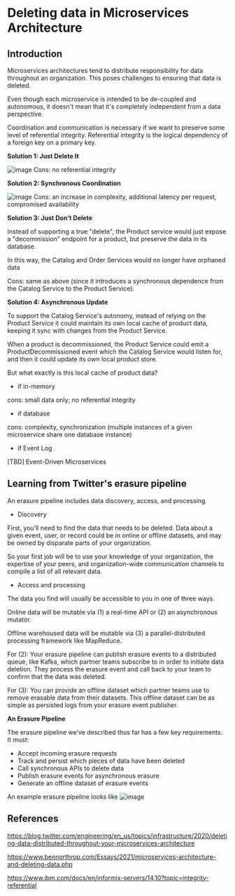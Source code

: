 # Deleting data in Microservices Architecture

## Introduction
Microservices architectures tend to distribute responsibility for data throughout an organization. This poses challenges to ensuring that data is deleted.

Even though each microservice is intended to be de-coupled and autonomous, it doesn't mean that it's completely independent from a data perspective. 

Coordination and communication is necessary if we want to preserve some level of referential integrity. Referential integrity is the logical dependency of a foreign key on a primary key.

**Solution 1: Just Delete It**

![image](https://user-images.githubusercontent.com/47337188/173153921-c0e3d7ff-9f2d-4280-bf5c-1bfc4b299eb8.png)
Cons: no referential integrity

**Solution 2: Synchronous Coordination**

![image](https://user-images.githubusercontent.com/47337188/173155457-0debc66a-cd5f-4892-a8c4-432a9caf90c4.png)
Cons: an increase in complexity, additional latency per request, compromised availability

**Solution 3: Just Don't Delete**

Instead of supporting a true "delete", the Product service would just expose a "decommission" endpoint for a product, but preserve the data in its database. 

In this way, the Catalog and Order Services would no longer have orphaned data

Cons: same as above (since it introduces a synchronous dependence from the Catalog Service to the Product Service).

**Solution 4: Asynchronous Update**

To support the Catalog Service's autonomy, instead of relying on the Product Service it could maintain its own local cache of product data, keeping it sync with changes from the Product Service. 

When a product is decommissioned, the Product Service could emit a ProductDecommissioned event which the Catalog Service would listen for, and then it could update its own local product store.

But what exactly is this local cache of product data?

- if in-memory

cons: small data only; no referential integrity

- if database

cons: complexity, synchronization (multiple instances of a given microservice share one database instance)

- if Event Log

[TBD] Event-Driven Microservices

## Learning from Twitter's erasure pipeline

An erasure pipeline includes data discovery, access, and processing

- Discovery

First, you’ll need to find the data that needs to be deleted. Data about a given event, user, or record could be in online or offline datasets, and may be owned by disparate parts of your organization.

So your first job will be to use your knowledge of your organization, the expertise of your peers, and organization-wide communication channels to compile a list of all relevant data.

- Access and processing

The data you find will usually be accessible to you in one of three ways. 

Online data will be mutable via (1) a real-time API or (2) an asynchronous mutator. 

Offline warehoused data will be mutable via (3) a parallel-distributed processing framework like MapReduce.

For (2): Your erasure pipeline can publish erasure events to a distributed queue, like Kafka, which partner teams subscribe to in order to initiate data deletion. They process the erasure event and call back to your team to confirm that the data was deleted.

For (3): You can provide an offline dataset which partner teams use to remove erasable data from their datasets. This offline dataset can be as simple as persisted logs from your erasure event publisher.

**An Erasure Pipeline**

The erasure pipeline we’ve described thus far has a few key requirements. It must:

- Accept incoming erasure requests
- Track and persist which pieces of data have been deleted
- Call synchronous APIs to delete data
- Publish erasure events for asynchronous erasure
- Generate an offline dataset of erasure events

An example erasure pipeline looks like
![image](https://user-images.githubusercontent.com/47337188/173157874-36621edd-9329-4aae-905d-67a83f491ef3.png)



## References
https://blog.twitter.com/engineering/en_us/topics/infrastructure/2020/deleting-data-distributed-throughout-your-microservices-architecture

https://www.bennorthrop.com/Essays/2021/microservices-architecture-and-deleting-data.php

https://www.ibm.com/docs/en/informix-servers/14.10?topic=integrity-referential
